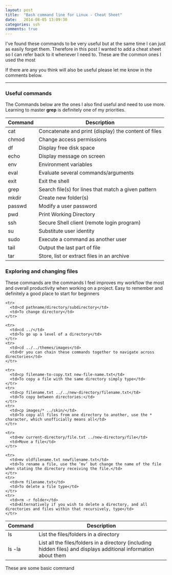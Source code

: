 ```yaml
---
layout: post
title:  "Bash command line for Linux - Cheat Sheet"
date:   2014-08-05 13:09:30
categories: ssh
comments: true
---
```


I've found these commands to be very useful but at the same time I can just as easily forget them. Therefore in this post I wanted to add a cheat sheet so I can refer back to it whenever I need to. These are the common ones I used the most

If there are any you think will also be useful please let me know in the comments below.

---

### Useful commands

The Commands below are the ones I also find useful and need to use more. Learning to master <strong>grep</strong> is definitely one of my priorities.

<table>
  <thead>
    <tr>
      <th>Command</th>
      <th>Description</th>
    </tr>
  </thead>
  <tbody>
    <tr>
      <td>cat</td>
      <td>Concatenate and print (display) the content of files</td>
    </tr>
    <tr>
      <td>chmod</td>
      <td>Change access permissions</td>
    </tr>
    <tr>
      <td>df</td>
      <td>Display free disk space</td>
    </tr>
    <tr>
      <td>echo</td>
      <td>Display message on screen</td>
    </tr>
    <tr>
      <td>env</td>
      <td>Environment variables</td>
    </tr>
    <tr>
      <td>eval</td>
      <td>Evaluate several commands/arguments</td>
    </tr>
    <tr>
      <td>exit</td>
      <td>Exit the shell</td>
    </tr>
    <tr>
      <td>grep</td>
      <td>Search file(s) for lines that match a given pattern</td>
    </tr>
    <tr>
      <td>mkdir</td>
      <td>Create new folder(s)</td>
    </tr>
    <tr>
      <td>passwd</td>
      <td>Modify a user password</td>
    </tr>
    <tr>
      <td>pwd</td>
      <td>Print Working Directory</td>
    </tr>
    <tr>
      <td>ssh</td>
      <td>Secure Shell client (remote login program)</td>
    </tr>
    <tr>
      <td>su</td>
      <td>Substitute user identity</td>
    </tr>
    <tr>
      <td>sudo</td>
      <td>Execute a command as another user</td>
    </tr>
    <tr>
      <td>tail</td>
      <td>Output the last part of file</td>
    </tr>
    <tr>
      <td>tar</td>
      <td>Store, list or extract files in an archive</td>
    </tr>
  </tbody>
</table>


### Exploring and changing files

These commands are the commands I feel improves my workflow the most and overall productivity when working on a project. Easy to remember and definitely a good place to start for beginners

<table>
  <thead>
    <tr>
      <th>Command</th>
      <th>Description</th>
    </tr>
  </thead>
  <tbody>
    <tr>
      <td>ls</td>
      <td>List the files/folders in a directory</td>
    </tr>
    <tr>
      <td>ls -la</td>
      <td>List all the files/folders in a directory (including hidden files) and displays additional information about them</td>
    </tr>

    <tr>
      <td>cd pathname/directory/subdirectory</td>
      <td>To change directory</td>
    </tr>

    <tr>
      <td>cd ../</td>
      <td>To go up a level of a directory</td>
    </tr>
    <tr>
      <td>cd ../../themes/images</td>
      <td>Or you can chain these commands together to navigate across directories</td>
    </tr>

    <tr>
      <td>cp filename-to-copy.txt new-file-name.txt</td>
      <td>To copy a file with the same directory simply type</td>
    </tr>
    <tr>
      <td>cp filename.txt ../../new-directory/filename.txt</td>
      <td>To copy between directories:</td>
    </tr>
    <tr>
      <td>cp images/* ../skin/</td>
      <td>To copy all files from one directory to another, use the * character, which unofficially means all</td>
    </tr>

    <tr>
      <td>mv current-directory/file.txt ../new-directory/file</td>
      <td>Move a file</td>
    </tr>

    <tr>
      <td>mv oldfilename.txt newfilename.txt</td>
      <td>To rename a file, use the ‘mv’ but change the name of the file when stating the directory receiving the file.</td>
    </tr>
    <tr>
      <td>rm filename.txt</td>
      <td>To delete a file type</td>
    </tr>
    <tr>
      <td>rm -r folder</td>
      <td>Alternatively if you wish to delete a directory, and all directories and files within that recursively, type</td>
    </tr>
  </tbody>
</table>




These are some basic command

